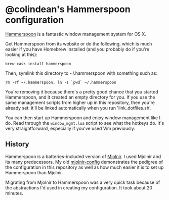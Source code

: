 # @colindean's Hammerspoon configuration

[Hammerspoon](http://www.hammerspoon.org/) is a fantastic window management system for OS X.

Get Hammerspoon from its website or do the following, which is much easier if you
have Homebrew installed (and you probably do if you're looking at this):

    brew cask install hammerspoon

Then, symlink this directory to ~/.hammerspoon with something such as:

    rm -rf ~/.hammerspoon; ln -s `pwd` ~/.hammerspoon

You're removing it because there's a pretty good chance that you started
Hammerspoon, and it created an empty directory for you. If you use the same management scripts from higher up in this repository, then you're already set: it'll be linked automatically when you run 'link_dotfiles.sh'.

You can then start up Hammerspoon and enjoy window management like I do. Read
through the `window_mgmt.lua` script to see what the hotkeys do. It's very
straightforward, especially if you've used Vim previously.

## History

Hammerspoon is a batteries-included version of [Mjolnir](http://mjolnir.io). I used Mjolnir and its many predecessors. My old [mjolnir-config](https://github.com/colindean/mjolnir-config) demonstrates the pedigree of the configuration in this repository as well as how much easier it is to set up Hammerspoon than Mjolnir.

Migrating from Mjolnir to Hammerspoon was a very quick task because of the abstractions I'd used in creating my configuration. It took about 20 minutes.
